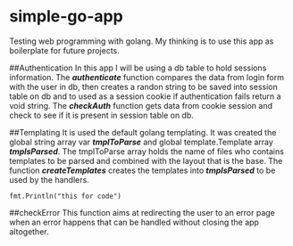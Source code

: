 # simple-go-app
Testing web programming with golang.
My thinking is to use this app as boilerplate for future projects.

##Authentication
In this app I will be using a db table to hold sessions information.
The _**authenticate**_ function compares the data from login form with the user in db, 
then creates a randon string to be saved into session table on db and to used as a session cookie if
authentication fails return a void string.
The _**checkAuth**_ function gets data from cookie session and check to see if it is present in session table on db.

##Templating
It is used the default golang templating. It was created the global string array var _**tmplToParse**_ and 
global template.Template array _**tmplsParsed**_. The tmplToParse array holds the name of files who contains 
templates to be parsed and combined with the layout that is the base. The function _**createTemplates**_ 
creates the templates into    _**tmplsParsed**_ to be used by the handlers. 
```
fmt.Println("this for code")
```

##checkError
This function aims at redirecting the user to an error page when an error happens that can be handled without closing the app altogether.
